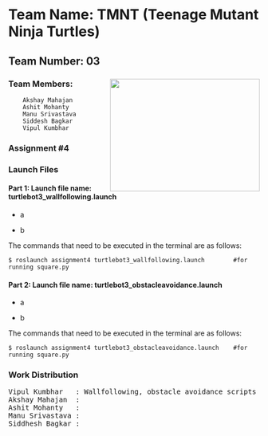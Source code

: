 # Team Name: TMNT (Teenage Mutant Ninja Turtles)	

## Team Number: 03  
### Team Members: <img align="right" width="300" height="226" src="https://raw.githubusercontent.com/vipulkumbhar/AuE893Spring20_VipulKumbhar/master/catkin_ws/git_readme_files/ninja_turtles_PNG55.png">   	
		Akshay Mahajan 
		Ashit Mohanty  
		Manu Srivastava  
		Siddesh Bagkar  
		Vipul Kumbhar  
		  
### Assignment #4  
  
### Launch Files  
  
#### Part 1:  Launch file name: turtlebot3_wallfollowing.launch  
- a   
	  
- b

The commands that need to be executed in the terminal are as follows:

```
$ roslaunch assignment4 turtlebot3_wallfollowing.launch        #for running square.py
```
#### Part 2:  Launch file name: turtlebot3_obstacleavoidance.launch  
- a   
	  
- b

The commands that need to be executed in the terminal are as follows:

```
$ roslaunch assignment4 turtlebot3_obstacleavoidance.launch    #for running square.py
```

### Work Distribution

<pre>
Vipul Kumbhar 	: Wallfollowing, obstacle avoidance scripts and launch files  
Akshay Mahajan	:  
Ashit Mohanty 	:  
Manu Srivastava	:   
Siddhesh Bagkar	:  
</pre>
